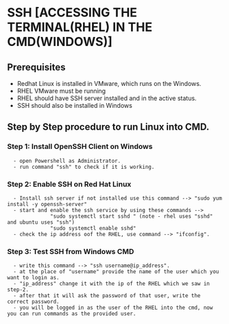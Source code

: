 # SSH  [ACCESSING THE TERMINAL(RHEL) IN THE CMD(WINDOWS)]
## Prerequisites
  - Redhat Linux is installed in VMware, which runs on the Windows.
  - RHEL VMware must be running
  - RHEL should have SSH server installed and in the active status.
  - SSH should also be installed in Windows
## Step by Step procedure to run Linux into CMD.
### Step 1: Install OpenSSH Client on Windows
      - open Powershell as Administrator.
      - run command "ssh" to check if it is working.
### Step 2: Enable SSH on Red Hat Linux
      - Install ssh server if not installed use this command --> "sudo yum install -y openssh-server"
      - start and enable the ssh service by using these commands --> 
                  "sudo systemctl start sshd " (note - rhel uses "sshd" and ubuntu uses "ssh")
                  "sudo systemctl enable sshd"
      - check the ip address oof the RHEL, use command --> "ifconfig".
### Step 3: Test SSH from Windows CMD
      - write this command --> "ssh username@ip_address".
      - at the place of "username" provide the name of the user which you want to login as.
      - "ip_address" change it with the ip of the RHEL which we saw in step-2.
      - after that it will ask the password of that user, write the correct password.
      - you will be logged in as the user of the RHEL into the cmd, now you can run commands as the provided user.
            
